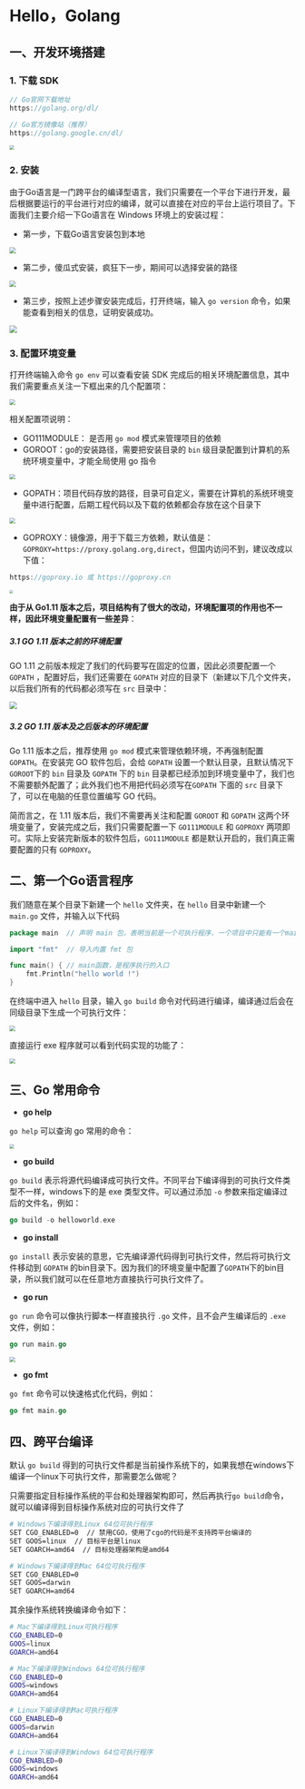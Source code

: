 # Hello，Golang

## 一、开发环境搭建

### 1. 下载 SDK

```go
// Go官网下载地址
https://golang.org/dl/

// Go官方镜像站（推荐）
https://golang.google.cn/dl/
```



<img src="/static/img/GoLang专题/1.png" style="zoom:50%;" />  

### 2. 安装

由于Go语言是一门跨平台的编译型语言，我们只需要在一个平台下进行开发，最后根据要运行的平台进行对应的编译，就可以直接在对应的平台上运行项目了。下面我们主要介绍一下Go语言在 Windows 环境上的安装过程：

- 第一步，下载Go语言安装包到本地

<img src="/static/img/GoLang专题/2.png" style="zoom:70%;" /> 

- 第二步，傻瓜式安装，疯狂下一步，期间可以选择安装的路径

<img src="/static/img/GoLang专题/3.png" style="zoom:70%;" /> 

- 第三步，按照上述步骤安装完成后，打开终端，输入 `go version` 命令，如果能查看到相关的信息，证明安装成功。

<img src="/static/img/GoLang专题/7.png" style="zoom:80%;" /> 

### 3. 配置环境变量

打开终端输入命令 `go env` 可以查看安装 SDK 完成后的相关环境配置信息，其中我们需要重点关注一下框出来的几个配置项：

<img src="/static/img/GoLang专题/9.png" style="zoom:60%;" /> 

相关配置项说明：

- GO111MODULE： 是否用 `go mod` 模式来管理项目的依赖
- GOROOT：go的安装路径，需要把安装目录的 `bin` 级目录配置到计算机的系统环境变量中，才能全局使用 go 指令

<img src="/static/img/GoLang专题/5.png" style="zoom: 60%;" /> 

- GOPATH：项目代码存放的路径，目录可自定义，需要在计算机的系统环境变量中进行配置，后期工程代码以及下载的依赖都会存放在这个目录下

<img src="/static/img/GoLang专题/4.png" style="zoom:60%;" /> 

- GOPROXY：镜像源，用于下载三方依赖，默认值是：`GOPROXY=https://proxy.golang.org,direct`，但国内访问不到，建议改成以下值：

```go
https://goproxy.io 或 https://goproxy.cn
```

<img src="/static/img/GoLang专题/11.png" style="zoom:40%;" />   

**由于从 Go1.11 版本之后，项目结构有了很大的改动，环境配置项的作用也不一样，因此环境变量配置有一些差异**：

##### 3.1 GO 1.11 版本之前的环境配置

GO 1.11 之前版本规定了我们的代码要写在固定的位置，因此必须要配置一个`GOPATH` ，配置好后，我们还需要在 `GOPATH` 对应的目录下（新建以下几个文件夹，以后我们所有的代码都必须写在 `src` 目录中：

<img src="/static/img/GoLang专题/6.png" style="zoom:80%;" /> 

##### 3.2 GO 1.11 版本及之后版本的环境配置

Go 1.11 版本之后，推荐使用 `go mod` 模式来管理依赖环境，不再强制配置 `GOPATH`。在安装完 GO 软件包后，会给 `GOPATH` 设置一个默认目录，且默认情况下 `GOROOT`下的 `bin` 目录及 `GOPATH` 下的 `bin` 目录都已经添加到环境变量中了，我们也不需要额外配置了；此外我们也不用把代码必须写在`GOPATH` 下面的 `src` 目录下了，可以在电脑的任意位置编写 GO 代码。

简而言之，在 1.11 版本后，我们不需要再关注和配置 `GOROOT` 和 `GOPATH` 这两个环境变量了，安装完成之后，我们只需要配置一下 `GO111MODULE` 和 `GOPROXY` 两项即可。实际上安装完新版本的软件包后，`GO111MODULE` 都是默认开启的，我们真正需要配置的只有  `GOPROXY`。  

## 二、第一个Go语言程序

我们随意在某个目录下新建一个 `hello` 文件夹，在 `hello` 目录中新建一个 `main.go` 文件，并输入以下代码

```go
package main  // 声明 main 包，表明当前是一个可执行程序，一个项目中只能有一个main包

import "fmt"  // 导入内置 fmt 包

func main() { // main函数，是程序执行的入口
	fmt.Println("hello world !")
}
```

在终端中进入 `hello` 目录，输入 `go build` 命令对代码进行编译，编译通过后会在同级目录下生成一个可执行文件：

<img src="/static/img/GoLang专题/8.gif" style="zoom:60%;" /> 

直接运行 exe 程序就可以看到代码实现的功能了：

<img src="/static/img/GoLang专题/10.gif" style="zoom:60%;" /> 

## 三、Go 常用命令

- **go help**

`go help` 可以查询 go 常用的命令：

<img src="/static/img/GoLang专题/13.png" style="zoom:50%;" /> 

- **go build**

`go build`  表示将源代码编译成可执行文件。不同平台下编译得到的可执行文件类型不一样，windows下的是 exe 类型文件。可以通过添加 `-o` 参数来指定编译过后的文件名，例如：

```go
go build -o helloworld.exe
```

- **go install** 

`go install` 表示安装的意思，它先编译源代码得到可执行文件，然后将可执行文件移动到 `GOPATH` 的bin目录下。因为我们的环境变量中配置了`GOPATH`下的bin目录，所以我们就可以在任意地方直接执行可执行文件了。

- **go run**

`go run`  命令可以像执行脚本一样直接执行 `.go` 文件，且不会产生编译后的 `.exe` 文件，例如：

```go
go run main.go
```

<img src="/static/img/GoLang专题/12.gif" style="zoom:60%;" /> 

- **go fmt**

`go fmt` 命令可以快速格式化代码，例如：

```go
go fmt main.go
```

## **四、跨平台编译**

默认 `go build` 得到的可执行文件都是当前操作系统下的，如果我想在windows下编译一个linux下可执行文件，那需要怎么做呢？

只需要指定目标操作系统的平台和处理器架构即可，然后再执行`go build`命令，就可以编译得到目标操作系统对应的可执行文件了

```bash
# Windows下编译得到Linux 64位可执行程序
SET CGO_ENABLED=0  // 禁用CGO，使用了cgo的代码是不支持跨平台编译的
SET GOOS=linux  // 目标平台是linux
SET GOARCH=amd64  // 目标处理器架构是amd64

# Windows下编译得到Mac 64位可执行程序
SET CGO_ENABLED=0
SET GOOS=darwin
SET GOARCH=amd64
```

其余操作系统转换编译命令如下：

```bash
# Mac下编译得到Linux可执行程序
CGO_ENABLED=0 
GOOS=linux 
GOARCH=amd64

# Mac下编译得到Windows 64位可执行程序
CGO_ENABLED=0
GOOS=windows
GOARCH=amd64

# Linux下编译得到Mac可执行程序
CGO_ENABLED=0
GOOS=darwin
GOARCH=amd64

# Linux下编译得到Windows 64位可执行程序
CGO_ENABLED=0
GOOS=windows
GOARCH=amd64
```
